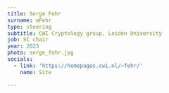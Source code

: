 ```yaml
---
title: Serge Fehr
surname: aFehr
type: steering
subtitle: CWI Cryptology group, Leiden University
job: SC chair
year: 2023
photo: serge_fehr.jpg
socials:
  - link: 'https://homepages.cwi.nl/~fehr/'
    name: Site

---
```

